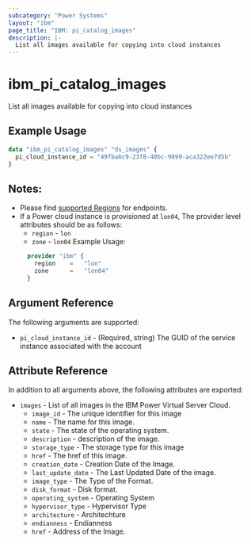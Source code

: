 ```yaml
---
subcategory: "Power Systems"
layout: "ibm"
page_title: "IBM: pi_catalog_images"
description: |-
  List all images available for copying into cloud instances
---
```


# ibm\_pi_catalog_images

List all images available for copying into cloud instances

## Example Usage

```terraform
data "ibm_pi_catalog_images" "ds_images" {
  pi_cloud_instance_id = "49fba6c9-23f8-40bc-9899-aca322ee7d5b"
}
```
## Notes:
* Please find [supported Regions](https://cloud.ibm.com/apidocs/power-cloud#endpoint) for endpoints.
* If a Power cloud instance is provisioned at `lon04`, The provider level attributes should be as follows:
  * `region` - `lon`
  * `zone` - `lon04`
  Example Usage:
  ```terraform
    provider "ibm" {
      region    =   "lon"
      zone      =   "lon04"
    }
  ```
## Argument Reference

The following arguments are supported:

* `pi_cloud_instance_id` - (Required, string) The GUID of the service instance associated with the account

## Attribute Reference

In addition to all arguments above, the following attributes are exported:

* `images` - List of all images in the IBM Power Virtual Server Cloud.
  * `image_id` - The unique identifier for this image
  * `name` - The name for this image.
  * `state` - The state of the operating system.
  * `description` - description of the image.
  * `storage_type` - The storage type for this image
  * `href` - The href  of this image.
  * `creation_date` - Creation Date of the Image.
  * `last_update_date` - The Last Updated Date of the image.
  * `image_type` - The Type of the Format.
  * `disk_format` - Disk format.
  * `operating_system` - Operating System
  * `hypervisor_type` - Hypervisor Type
  * `architecture` - Architechture
  * `endianness` - Endianness
  * `href` - Address of the Image.
